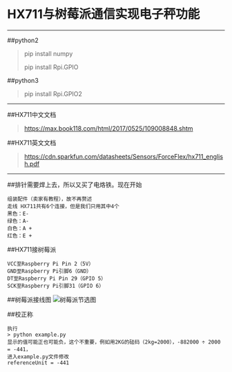 # HX711与树莓派通信实现电子秤功能
----
##python2
> pip install numpy
>
> pip install Rpi.GPIO 

##python3
> pip install Rpi.GPIO2
----

##HX711中文文档
> https://max.book118.com/html/2017/0525/109008848.shtm

##HX711英文文档
> https://cdn.sparkfun.com/datasheets/Sensors/ForceFlex/hx711_english.pdf

----

##排针需要焊上去，所以又买了电烙铁。现在开始
````
组装配件（卖家有教程），故不再赘述 
走线 HX711共有6个连接，但是我们只用其中4个
黑色：E- 
绿色：A- 
白色：A + 
红色：E + 
````

##HX711接树莓派
````
VCC至Raspberry Pi Pin 2（5V） 
GND至Raspberry Pi引脚6（GND） 
DT至Raspberry Pi Pin 29（GPIO 5） 
SCK至Raspberry Pi引脚31（GPIO 6）
```` 

##树莓派接线图
![树莓派节选图](https://pic4.zhimg.com/80/v2-e04f0b941f3987676597d4d2b1792cff_720w.jpg)

##校正称
````
执行
> python example.py
显示的值可能正也可能负，这个不重要，例如用2KG的砝码（2kg=2000），-882000 ÷ 2000 = -441，
进入example.py文件修改
referenceUnit = -441
````
